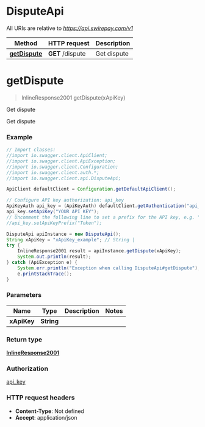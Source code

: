 # DisputeApi

All URIs are relative to *https://api.swirepay.com/v1*

Method | HTTP request | Description
------------- | ------------- | -------------
[**getDispute**](DisputeApi.md#getDispute) | **GET** /dispute | Get dispute

<a name="getDispute"></a>
# **getDispute**
> InlineResponse2001 getDispute(xApiKey)

Get dispute

Get dispute

### Example
```java
// Import classes:
//import io.swagger.client.ApiClient;
//import io.swagger.client.ApiException;
//import io.swagger.client.Configuration;
//import io.swagger.client.auth.*;
//import io.swagger.client.api.DisputeApi;

ApiClient defaultClient = Configuration.getDefaultApiClient();

// Configure API key authorization: api_key
ApiKeyAuth api_key = (ApiKeyAuth) defaultClient.getAuthentication("api_key");
api_key.setApiKey("YOUR API KEY");
// Uncomment the following line to set a prefix for the API key, e.g. "Token" (defaults to null)
//api_key.setApiKeyPrefix("Token");

DisputeApi apiInstance = new DisputeApi();
String xApiKey = "xApiKey_example"; // String | 
try {
    InlineResponse2001 result = apiInstance.getDispute(xApiKey);
    System.out.println(result);
} catch (ApiException e) {
    System.err.println("Exception when calling DisputeApi#getDispute");
    e.printStackTrace();
}
```

### Parameters

Name | Type | Description  | Notes
------------- | ------------- | ------------- | -------------
 **xApiKey** | **String**|  |

### Return type

[**InlineResponse2001**](InlineResponse2001.md)

### Authorization

[api_key](../README.md#api_key)

### HTTP request headers

 - **Content-Type**: Not defined
 - **Accept**: application/json

